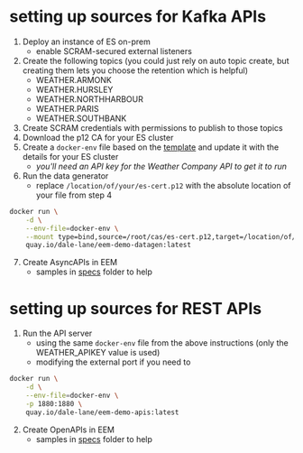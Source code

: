 # setting up sources for Kafka APIs

1. Deploy an instance of ES on-prem
    * enable SCRAM-secured external listeners
2. Create the following topics (you could just rely on auto topic create, but creating them lets you choose the retention which is helpful)
    - WEATHER.ARMONK
    - WEATHER.HURSLEY
    - WEATHER.NORTHHARBOUR
    - WEATHER.PARIS
    - WEATHER.SOUTHBANK
3. Create SCRAM credentials with permissions to publish to those topics
4. Download the p12 CA for your ES cluster
5. Create a `docker-env` file based on the [template](https://github.com/dalelane/eem-demo-datagen/blob/main/sample-docker-env) and update it with the details for your ES cluster
    * _you'll need an API key for the Weather Company API to get it to run_
6. Run the data generator
    * replace `/location/of/your/es-cert.p12` with the absolute location of your file from step 4
```sh
docker run \
    -d \
    --env-file=docker-env \
    --mount type=bind,source=/root/cas/es-cert.p12,target=/location/of/your/es-cert.p12,readonly \
    quay.io/dale-lane/eem-demo-datagen:latest
```
7. Create AsyncAPIs in EEM
    * samples in [specs](https://github.com/dalelane/eem-demo-datagen/tree/main/specs/asyncapi) folder to help

# setting up sources for REST APIs

1. Run the API server
    * using the same `docker-env` file from the above instructions (only the WEATHER_APIKEY value is used)
    * modifying the external port if you need to
```sh
docker run \
    -d \
    --env-file=docker-env \
    -p 1880:1880 \
    quay.io/dale-lane/eem-demo-apis:latest
```

2. Create OpenAPIs in EEM
    * samples in [specs](https://github.com/dalelane/eem-demo-datagen/tree/main/specs/openapi) folder to help
